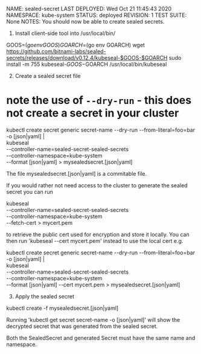 NAME: sealed-secret
LAST DEPLOYED: Wed Oct 21 11:45:43 2020
NAMESPACE: kube-system
STATUS: deployed
REVISION: 1
TEST SUITE: None
NOTES:
You should now be able to create sealed secrets.

1. Install client-side tool into /usr/local/bin/

GOOS=$(go env GOOS)
GOARCH=$(go env GOARCH)
wget https://github.com/bitnami-labs/sealed-secrets/releases/download/v0.12.4/kubeseal-$GOOS-$GOARCH
sudo install -m 755 kubeseal-$GOOS-$GOARCH /usr/local/bin/kubeseal

2. Create a sealed secret file

# note the use of `--dry-run` - this does not create a secret in your cluster
kubectl create secret generic secret-name --dry-run --from-literal=foo=bar -o [json|yaml] | \
 kubeseal \
 --controller-name=sealed-secret-sealed-secrets \
 --controller-namespace=kube-system \
 --format [json|yaml] > mysealedsecret.[json|yaml]

The file mysealedsecret.[json|yaml] is a commitable file.

If you would rather not need access to the cluster to generate the sealed secret you can run

kubeseal \
 --controller-name=sealed-secret-sealed-secrets \
 --controller-namespace=kube-system \
 --fetch-cert > mycert.pem

to retrieve the public cert used for encryption and store it locally. You can then run 'kubeseal --cert mycert.pem' instead to use the local cert e.g.

kubectl create secret generic secret-name --dry-run --from-literal=foo=bar -o [json|yaml] | \
kubeseal \
 --controller-name=sealed-secret-sealed-secrets \
 --controller-namespace=kube-system \
 --format [json|yaml] --cert mycert.pem > mysealedsecret.[json|yaml]

3. Apply the sealed secret

kubectl create -f mysealedsecret.[json|yaml]

Running 'kubectl get secret secret-name -o [json|yaml]' will show the decrypted secret that was generated from the sealed secret.

Both the SealedSecret and generated Secret must have the same name and namespace.